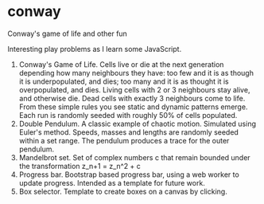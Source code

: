 # conway
Conway's game of life and other fun

Interesting play problems as I learn some JavaScript.

1. Conway's Game of Life.  Cells live or die at the next generation depending how many neighbours they have: too few and it is as though it is underpopulated, and dies; too many and it is as thought it is overpopulated, and dies.  Living cells with 2 or 3 neighbours stay alive, and otherwise die.  Dead cells with exactly 3 neighbours come to life.  From these simple rules you see static and dynamic patterns emerge.  Each run is randomly seeded with roughly 50% of cells populated.    
2. Double Pendulum. A classic example of chaotic motion. Simulated using Euler's method. Speeds, masses and lengths are randomly seeded within a set range.  The pendulum produces a trace for the outer pendulum. 
3. Mandelbrot set.  Set of complex numbers c that remain bounded under the transformation z_n+1 = z_n^2 + c
4. Progress bar. Bootstrap based progress bar, using a web worker to update progress.  Intended as a template for future work.
5. Box selector. Template to create boxes on a canvas by clicking.
